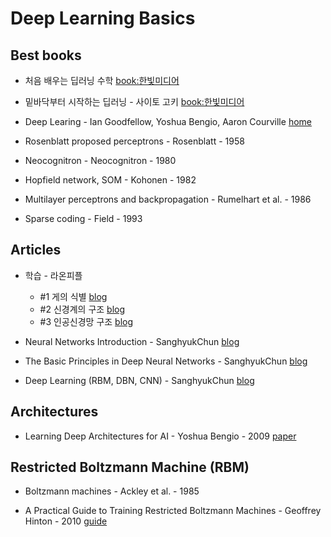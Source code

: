 # Deep Learning Basics

## Best books

* 처음 배우는 딥러닝 수학 [book:한빛미디어](http://www.hanbit.co.kr/store/books/look.php?p_code=B6703128448)

* 밑바닥부터 시작하는 딥러닝 - 사이토 고키 [book:한빛미디어](http://www.hanbit.co.kr/store/books/look.php?p_code=B8475831198)

* Deep Learing - Ian Goodfellow, Yoshua Bengio, Aaron Courville [home](http://www.deeplearningbook.org/)

* Rosenblatt proposed perceptrons - Rosenblatt - 1958

* Neocognitron - Neocognitron - 1980

* Hopfield network, SOM - Kohonen - 1982

* Multilayer perceptrons and backpropagation - Rumelhart et al. - 1986

* Sparse coding - Field - 1993



## Articles

* 학습 - 라온피플
  * #1 게의 식별 [blog](https://laonple.blog.me/220802224442)
  * #2 신경계의 구조 [blog](https://laonple.blog.me/220808107954)
  * #3 인공신경망 구조 [blog](https://laonple.blog.me/220812090501)

* Neural Networks Introduction - SanghyukChun [blog](http://sanghyukchun.github.io/74/)

* The Basic Principles in Deep Neural Networks - SanghyukChun [blog](http://sanghyukchun.github.io/54/)

* Deep Learning (RBM, DBN, CNN) - SanghyukChun [blog](http://sanghyukchun.github.io/75/)


## Architectures

* Learning Deep Architectures for AI - Yoshua Bengio - 2009 [paper](http://www.iro.umontreal.ca/~lisa/pointeurs/TR1312.pdf)



## Restricted Boltzmann Machine (RBM)

* Boltzmann machines - Ackley et al. - 1985

* A Practical Guide to Training Restricted Boltzmann Machines - Geoffrey Hinton - 2010 [guide](https://www.cs.toronto.edu/~hinton/absps/guideTR.pdf)
